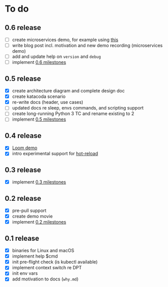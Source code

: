 # To do

## 0.6 release

- [ ] create microservices demo, for example using [this](https://github.com/nathanpeck/nodejs-aws-workshop)
- [ ] write blog post incl. motivation and new demo recording (microservices demo)
- [ ] add and update help on `version` and `debug`
- [ ] implement [0.6 milestones](https://github.com/mhausenblas/kubed-sh/milestone/5)

## 0.5 release

- [x] create architecture diagram and complete design doc
- [x] create katacoda scenario
- [x] re-write docs (header, use cases)
- [ ] updated docs re sleep, envs commands, and scripting support
- [ ] create long-running Python 3 TC and rename existing to 2
- [ ] implement [0.5 milestones](https://github.com/mhausenblas/kubed-sh/milestone/4)

## 0.4 release

- [x] [Loom demo](https://www.useloom.com/share/441a97fd48ae46da8d786194f93968f6)
- [x] intro experimental support for [hot-reload](https://github.com/mhausenblas/kubed-sh/issues/12)

## 0.3 release

- [x] implement [0.3 milestones](https://github.com/mhausenblas/kubed-sh/milestone/2)

## 0.2 release

- [x] pre-pull support
- [x] create demo movie
- [x] implement [0.2 milestones](https://github.com/mhausenblas/kubed-sh/milestone/1)

## 0.1 release

- [x] binaries for Linux and macOS
- [x] implement help $cmd
- [x] init pre-flight check (is kubectl available)
- [x] implement context switch re DPT
- [x] init env vars
- [x] add motivation to docs (`why.md`)
